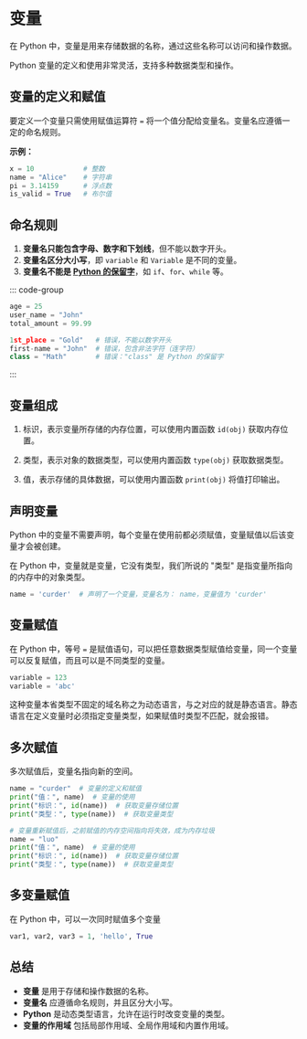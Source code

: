 # 变量

在 Python 中，变量是用来存储数据的名称，通过这些名称可以访问和操作数据。

Python 变量的定义和使用非常灵活，支持多种数据类型和操作。


## 变量的定义和赋值

要定义一个变量只需使用赋值运算符 `=` 将一个值分配给变量名。变量名应遵循一定的命名规则。

**示例：**
```python
x = 10            # 整数
name = "Alice"    # 字符串
pi = 3.14159      # 浮点数
is_valid = True   # 布尔值
```

## 命名规则

1. **变量名只能包含字母、数字和下划线**，但不能以数字开头。
2. **变量名区分大小写**，即 `variable` 和 `Variable` 是不同的变量。
3. **变量名不能是 [Python 的保留字](reserved-word.md)**，如 `if`、`for`、`while` 等。


::: code-group

```python [有效的变量名]
age = 25
user_name = "John"
total_amount = 99.99
```

```python [无效的变量名]
1st_place = "Gold"   # 错误，不能以数字开头
first-name = "John"  # 错误，包含非法字符（连字符）
class = "Math"       # 错误："class" 是 Python 的保留字
```
:::

## 变量组成

1. 标识，表示变量所存储的内存位置，可以使用内置函数 `id(obj)` 获取内存位置。

2. 类型，表示对象的数据类型，可以使用内置函数 `type(obj)` 获取数据类型。

3. 值，表示存储的具体数据，可以使用内置函数 `print(obj)` 将值打印输出。

## 声明变量

Python 中的变量不需要声明，每个变量在使用前都必须赋值，变量赋值以后该变量才会被创建。

在 Python 中，变量就是变量，它没有类型，我们所说的 "类型" 是指变量所指向的内存中的对象类型。

```python
name = 'curder'  # 声明了一个变量，变量名为： name，变量值为 'curder'
```

## 变量赋值

在 Python 中，等号 `=` 是赋值语句，可以把任意数据类型赋值给变量，同一个变量可以反复赋值，而且可以是不同类型的变量。

```python
variable = 123
variable = 'abc'
```

这种变量本省类型不固定的域名称之为动态语言，与之对应的就是静态语言。静态语言在定义变量时必须指定变量类型，如果赋值时类型不匹配，就会报错。

## 多次赋值

多次赋值后，变量名指向新的空间。

```python
name = "curder"  # 变量的定义和赋值
print("值：", name)  # 变量的使用
print("标识：", id(name))  # 获取变量存储位置
print("类型：", type(name))  # 获取变量类型

# 变量重新赋值后，之前赋值的内存空间指向将失效，成为内存垃圾
name = "luo"
print("值：", name)  # 变量的使用
print("标识：", id(name))  # 获取变量存储位置
print("类型：", type(name))  # 获取变量类型
```

## 多变量赋值

在 Python 中，可以一次同时赋值多个变量

```python
var1, var2, var3 = 1, 'hello', True
```

## 总结

- **变量** 是用于存储和操作数据的名称。
- **变量名** 应遵循命名规则，并且区分大小写。
- **Python** 是动态类型语言，允许在运行时改变变量的类型。
- **变量的作用域** 包括局部作用域、全局作用域和内置作用域。